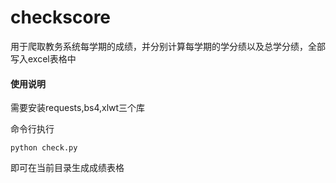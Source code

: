 # checkscore
用于爬取教务系统每学期的成绩，并分别计算每学期的学分绩以及总学分绩，全部写入excel表格中

#### 使用说明

需要安装requests,bs4,xlwt三个库

命令行执行

```
python check.py
```

即可在当前目录生成成绩表格

